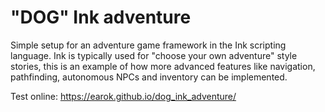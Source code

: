 # "DOG" Ink adventure
Simple setup for an adventure game framework in the Ink scripting language.
Ink is typically used for "choose your own adventure" style stories, this is an example of how more advanced features like navigation, pathfinding, autonomous NPCs and inventory can be implemented.

Test online: https://earok.github.io/dog_ink_adventure/

